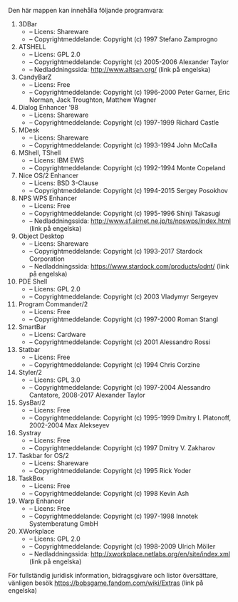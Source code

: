 ﻿Den här mappen kan innehålla följande programvara:

1. 3DBar
   - – Licens: Shareware
   - – Copyrightmeddelande: Copyright (c) 1997 Stefano Zamprogno
2. ATSHELL
   - – Licens: GPL 2.0
   - – Copyrightmeddelande: Copyright (c) 2005-2006 Alexander Taylor
   - – Nedladdningssida: http://www.altsan.org/ (link på engelska)
3. CandyBarZ
   - – Licens: Free
   - – Copyrightmeddelande: Copyright (c) 1996-2000 Peter Garner, Eric Norman, Jack Troughton, Matthew Wagner
4. Dialog Enhancer '98
   - – Licens: Shareware
   - – Copyrightmeddelande: Copyright (c) 1997-1999 Richard Castle
5. MDesk
   - – Licens: Shareware
   - – Copyrightmeddelande: Copyright (c) 1993-1994 John McCalla
6. MShell, TShell
   - – Licens: IBM EWS
   - – Copyrightmeddelande: Copyright (c) 1992-1994 Monte Copeland
7. Nice OS/2 Enhancer
   - – Licens: BSD 3-Clause
   - – Copyrightmeddelande: Copyright (c) 1994-2015 Sergey Posokhov
8. NPS WPS Enhancer
   - – Licens: Free
   - – Copyrightmeddelande: Copyright (c) 1995-1996 Shinji Takasugi
   - – Nedladdningssida: http://www.sf.airnet.ne.jp/ts/npswps/index.html (link på engelska)
9. Object Desktop
   - – Licens: Shareware
   - – Copyrightmeddelande: Copyright (c) 1993-2017 Stardock Corporation
   - – Nedladdningssida: https://www.stardock.com/products/odnt/ (link på engelska)
10. PDE Shell
    - – Licens: GPL 2.0
    - – Copyrightmeddelande: Copyright (c) 2003 Vladymyr Sergeyev
11. Program Commander/2
    - – Licens: Free
    - – Copyrightmeddelande: Copyright (c) 1997-2000 Roman Stangl
12. SmartBar
    - – Licens: Cardware
    - – Copyrightmeddelande: Copyright (c) 2001 Alessandro Rossi
13. Statbar
    - – Licens: Free
    - – Copyrightmeddelande: Copyright (c) 1994 Chris Corzine
14. Styler/2
    - – Licens: GPL 3.0
    - – Copyrightmeddelande: Copyright (c) 1997-2004 Alessandro Cantatore, 2008-2017 Alexander Taylor
15. SysBar/2
    - – Licens: Free
    - – Copyrightmeddelande: Copyright (c) 1995-1999 Dmitry I. Platonoff, 2002-2004 Max Alekseyev
16. Systray
    - – Licens: Free
    - – Copyrightmeddelande: Copyright (c) 1997 Dmitry V. Zakharov
17. Taskbar for OS/2
    - – Licens: Shareware
    - – Copyrightmeddelande: Copyright (c) 1995 Rick Yoder
18. TaskBox
    - – Licens: Free
    - – Copyrightmeddelande: Copyright (c) 1998 Kevin Ash
19. Warp Enhancer
    - – Licens: Free
    - – Copyrightmeddelande: Copyright (c) 1997-1998 Innotek Systemberatung GmbH
20. XWorkplace
    - – Licens: GPL 2.0
    - – Copyrightmeddelande: Copyright (c) 1998-2009 Ulrich Möller
    - – Nedladdningssida: http://xworkplace.netlabs.org/en/site/index.xml (link på engelska)

För fullständig juridisk information, bidragsgivare och listor översättare, vänligen besök https://bobsgame.fandom.com/wiki/Extras (link på engelska)
